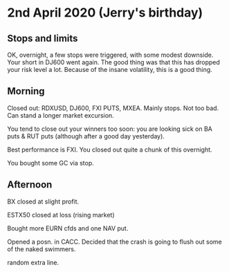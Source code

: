 
# 2nd April 2020 (Jerry's birthday)

## Stops and limits 

OK, overnight, a few stops were triggered, with some modest downside. Your short in DJ600 went again. 
The good thing was that this has dropped your risk level a lot.
Because of the insane volatility, this is a good thing.



## Morning

Closed out: RDXUSD, DJ600, FXI PUTS, MXEA. Mainly stops. Not too bad. Can stand a longer market excursion.

You tend to close out your winners too soon: you are looking sick on BA puts & RUT puts (although after a good day yesterday). 

Best performance is FXI. You closed out quite a chunk of this overnight.

You bought some GC via stop. 


## Afternoon

BX closed at slight profit.

ESTX50 closed at loss (rising market)

Bought more EURN cfds and one NAV put.

Opened a posn. in CACC. Decided that the crash is going to flush out some of the naked swimmers.


random extra line.
